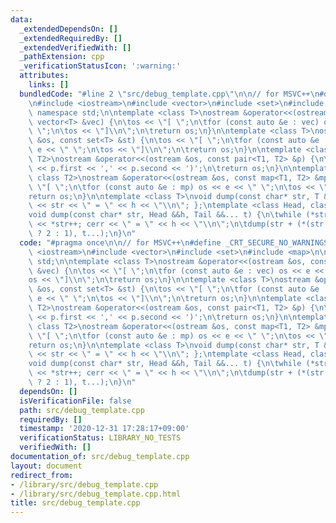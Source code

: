 ```yaml
---
data:
  _extendedDependsOn: []
  _extendedRequiredBy: []
  _extendedVerifiedWith: []
  _pathExtension: cpp
  _verificationStatusIcon: ':warning:'
  attributes:
    links: []
  bundledCode: "#line 2 \"src/debug_template.cpp\"\n\n// for MSVC++\n#define _CRT_SECURE_NO_WARNINGS\n\
    \n#include <iostream>\n#include <vector>\n#include <set>\n#include <map>\n\nusing\
    \ namespace std;\n\ntemplate <class T>\nostream &operator<<(ostream &os, const\
    \ vector<T> &vec) {\n\tos << \"[ \";\n\tfor (const auto &e : vec) os << e << \"\
    \ \";\n\tos << \"]\\n\";\n\treturn os;\n}\n\ntemplate <class T>\nostream &operator<<(ostream\
    \ &os, const set<T> &st) {\n\tos << \"[ \";\n\tfor (const auto &e : st) os <<\
    \ e << \" \";\n\tos << \"]\\n\";\n\treturn os;\n}\n\ntemplate <class T1, class\
    \ T2>\nostream &operator<<(ostream &os, const pair<T1, T2> &p) {\n\tos << '('\
    \ << p.first << ',' << p.second << ')';\n\treturn os;\n}\n\ntemplate <class T1,\
    \ class T2>\nostream &operator<<(ostream &os, const map<T1, T2> &mp) {\n\tos <<\
    \ \"[ \";\n\tfor (const auto &e : mp) os << e << \" \";\n\tos << \"]\\n\";\n\t\
    return os;\n}\n\ntemplate <class T>\nvoid dump(const char* str, T &&h) { cerr\
    \ << str << \" = \" << h << \"\\n\"; };\ntemplate <class Head, class... Tail>\n\
    void dump(const char* str, Head &&h, Tail &&... t) {\n\twhile (*str != ',') cerr\
    \ << *str++; cerr << \" = \" << h << \"\\n\";\n\tdump(str + (*(str + 1) == ' '\
    \ ? 2 : 1), t...);\n}\n"
  code: "#pragma once\n\n// for MSVC++\n#define _CRT_SECURE_NO_WARNINGS\n\n#include\
    \ <iostream>\n#include <vector>\n#include <set>\n#include <map>\n\nusing namespace\
    \ std;\n\ntemplate <class T>\nostream &operator<<(ostream &os, const vector<T>\
    \ &vec) {\n\tos << \"[ \";\n\tfor (const auto &e : vec) os << e << \" \";\n\t\
    os << \"]\\n\";\n\treturn os;\n}\n\ntemplate <class T>\nostream &operator<<(ostream\
    \ &os, const set<T> &st) {\n\tos << \"[ \";\n\tfor (const auto &e : st) os <<\
    \ e << \" \";\n\tos << \"]\\n\";\n\treturn os;\n}\n\ntemplate <class T1, class\
    \ T2>\nostream &operator<<(ostream &os, const pair<T1, T2> &p) {\n\tos << '('\
    \ << p.first << ',' << p.second << ')';\n\treturn os;\n}\n\ntemplate <class T1,\
    \ class T2>\nostream &operator<<(ostream &os, const map<T1, T2> &mp) {\n\tos <<\
    \ \"[ \";\n\tfor (const auto &e : mp) os << e << \" \";\n\tos << \"]\\n\";\n\t\
    return os;\n}\n\ntemplate <class T>\nvoid dump(const char* str, T &&h) { cerr\
    \ << str << \" = \" << h << \"\\n\"; };\ntemplate <class Head, class... Tail>\n\
    void dump(const char* str, Head &&h, Tail &&... t) {\n\twhile (*str != ',') cerr\
    \ << *str++; cerr << \" = \" << h << \"\\n\";\n\tdump(str + (*(str + 1) == ' '\
    \ ? 2 : 1), t...);\n}\n"
  dependsOn: []
  isVerificationFile: false
  path: src/debug_template.cpp
  requiredBy: []
  timestamp: '2020-12-31 17:28:17+09:00'
  verificationStatus: LIBRARY_NO_TESTS
  verifiedWith: []
documentation_of: src/debug_template.cpp
layout: document
redirect_from:
- /library/src/debug_template.cpp
- /library/src/debug_template.cpp.html
title: src/debug_template.cpp
---
```

